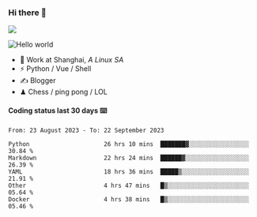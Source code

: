 ### Hi there 👋
![](https://komarev.com/ghpvc/?username=Xuhandsome)


<img src="https://github-readme-stats.vercel.app/api?username=XuHandsome&show_icons=true&theme=merko" alt="Hello world">

<br/>

- 🍻  Work at Shanghai, _A Linux SA_
- ⚡  Python / Vue / Shell
- ✍️  Blogger
- ♟  Chess / ping pong / LOL

#### Coding status last 30 days ⌨️

<!--START_SECTION:waka-->

```text
From: 23 August 2023 - To: 22 September 2023

Python                     26 hrs 10 mins  ███████▓░░░░░░░░░░░░░░░░░   30.84 %
Markdown                   22 hrs 24 mins  ██████▓░░░░░░░░░░░░░░░░░░   26.39 %
YAML                       18 hrs 36 mins  █████▒░░░░░░░░░░░░░░░░░░░   21.91 %
Other                      4 hrs 47 mins   █▒░░░░░░░░░░░░░░░░░░░░░░░   05.64 %
Docker                     4 hrs 38 mins   █▒░░░░░░░░░░░░░░░░░░░░░░░   05.46 %
```

<!--END_SECTION:waka-->

